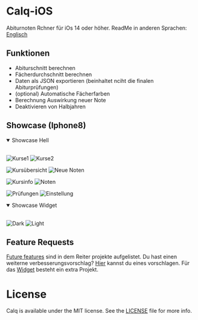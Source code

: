 # Calq-iOS
Abiturnoten Rchner für iOs 14 oder höher.
ReadMe in anderen Sprachen: [Englisch](https://github.com/AKORA-Studios/Calq/blob/master/README.md)

## Funktionen
* Abiturschnitt berechnen
* Fächerdurchschnitt berechnen
* Daten als JSON exportieren (beinhaltet nciht die finalen Abiturprüfungen)
* (optional) Automatische Fächerfarben
* Berechnung Auswirkung neuer Note
* Deaktivieren von Halbjahren


## Showcase (Iphone8)
<details open>
<summary>Showcase Hell</summary>
<br>
  
![Kurse1](https://media.discordapp.net/attachments/867129329363976212/925812009889570876/unknown.png?width=369&height=656)
![Kurse2](https://media.discordapp.net/attachments/867129329363976212/922541001392939029/unknown.png?width=369&height=656)

![Kursübersicht](https://media.discordapp.net/attachments/867129329363976212/922541369136910336/unknown.png?width=369&height=656)
![Neue Noten](https://media.discordapp.net/attachments/867129329363976212/925812132656840754/unknown.png?width=369&height=656)

![Kursinfo](https://media.discordapp.net/attachments/867129329363976212/925812175140978748/unknown.png?width=369&height=656)
![Noten](https://media.discordapp.net/attachments/867129329363976212/922541355677405224/unknown.png?width=369&height=656)
  
![Prüfungen](https://media.discordapp.net/attachments/819922260424785920/904074655403474984/unknown.png?width=369&height=656)
![Einstellung](https://media.discordapp.net/attachments/867129329363976212/921790908263964672/unknown.png?width=369&height=656)
</details>

<details open>
<summary>Showcase Widget</summary>
<br>
  
![Dark](https://media.discordapp.net/attachments/819922260424785920/914186744247775252/unknown.png?width=304&height=657)
![Light](https://media.discordapp.net/attachments/819922260424785920/914188431742078986/unknown.png?width=304&height=657)
</details
<br>

## Feature Requests
[Future features](https://github.com/AKORA-Studios/Calq/projects2) sind in dem Reiter projekte aufgelistet. Du hast einen weiterne verbesserungsvorschlag? [Hier](https://github.com/AKORA-Studios/Calq/issues) kannst du eines vorschlagen. Für das [Widget](https://github.com/AKORA-Studios/Calq/projects/1) besteht ein extra Projekt.

# License
Calq is available under the MIT license. See the [LICENSE](https://github.com/AKORA-Studios/Calq-iOS/blob/main/LICENSE) file for more info.
